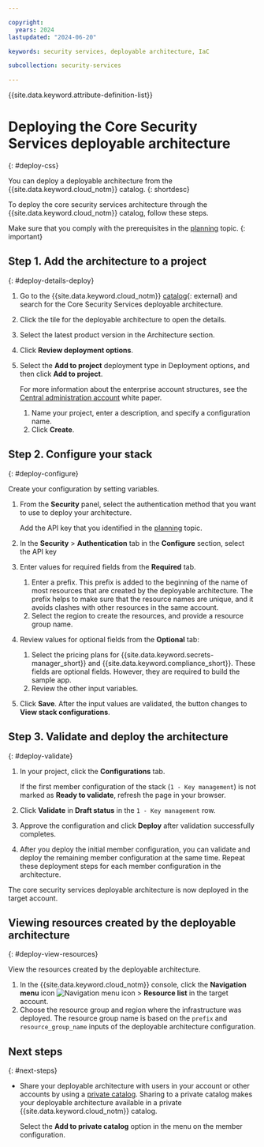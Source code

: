 ```yaml
---

copyright:
  years: 2024
lastupdated: "2024-06-20"

keywords: security services, deployable architecture, IaC

subcollection: security-services

---
```


{{site.data.keyword.attribute-definition-list}}

# Deploying the Core Security Services deployable architecture
{: #deploy-css}

You can deploy a deployable architecture from the {{site.data.keyword.cloud_notm}} catalog.
{: shortdesc}

To deploy the core security services architecture through the {{site.data.keyword.cloud_notm}} catalog, follow these steps.

Make sure that you comply with the prerequisites in the [planning](/docs/security-services?topic=security-services-prereqs) topic.
{: important}



## Step 1. Add the architecture to a project
{: #deploy-details-deploy}

1.  Go to the {{site.data.keyword.cloud_notm}} [catalog](/catalog#reference_architecture){: external} and search for the Core Security Services deployable architecture.
1.  Click the tile for the deployable architecture to open the details.
1.  Select the latest product version in the Architecture section.
1.  Click **Review deployment options**.
1.  Select the **Add to project** deployment type in Deployment options, and then click **Add to project**.

    For more information about the enterprise account structures, see the [Central administration account](/docs/enterprise-account-architecture?topic=enterprise-account-architecture-admin-hub-account) white paper.

    1.  Name your project, enter a description, and specify a configuration name.
    1.  Click **Create**.

## Step 2. Configure your stack
{: #deploy-configure}

Create your configuration by setting variables.


1.  From the **Security** panel, select the authentication method that you want to use to deploy your architecture.

    Add the API key that you identified in the [planning](/docs/security-services?topic=security-services-prereqs) topic.


1.  In the **Security** > **Authentication** tab in the **Configure** section, select the API key

1.  Enter values for required fields from the **Required** tab.

    1.  Enter a prefix. This prefix is added to the beginning of the name of most resources that are created by the deployable architecture. The prefix helps to make sure that the resource names are unique, and it avoids clashes with other resources in the same account.
    1.  Select the region to create the resources, and provide a resource group name.
1.  Review values for optional fields from the **Optional** tab:

    1.  Select the pricing plans for {{site.data.keyword.secrets-manager_short}} and {{site.data.keyword.compliance_short}}. These fields are optional fields. However, they are required to build the sample app.
    1.  Review the other input variables.

1.  Click **Save**. After the input values are validated, the button changes to **View stack configurations**.

## Step 3. Validate and deploy the architecture
{: #deploy-validate}

1.  In your project, click the **Configurations** tab.

    If the first member configuration of the stack (`1 - Key management`) is not marked as **Ready to validate**, refresh the page in your browser.
1.  Click **Validate** in **Draft status** in the `1 - Key management` row.
1.  Approve the configuration and click **Deploy** after validation successfully completes.
1.  After you deploy the initial member configuration, you can validate and deploy the remaining member configuration at the same time. Repeat these deployment steps for each member configuration in the architecture.

The core security services deployable architecture is now deployed in the target account.

## Viewing resources created by the deployable architecture
{: #deploy-view-resources}

View the resources created by the deployable architecture.

1.  In the {{site.data.keyword.cloud_notm}} console, click the **Navigation menu** icon ![Navigation menu icon](../icons/icon_hamburger.svg "Menu") > **Resource list** in the target account.
1.  Choose the resource group and region where the infrastructure was deployed. The resource group name is based on the `prefix` and `resource_group_name` inputs of the deployable architecture configuration.

## Next steps
{: #next-steps}

- Share your deployable architecture with users in your account or other accounts by using a [private catalog](/docs/secure-enterprise?topic=secure-enterprise-catalog-enterprise-share&interface=ui). Sharing to a private catalog makes your deployable architecture available in a private {{site.data.keyword.cloud_notm}} catalog.

    Select the **Add to private catalog** option in the menu on the member configuration.

